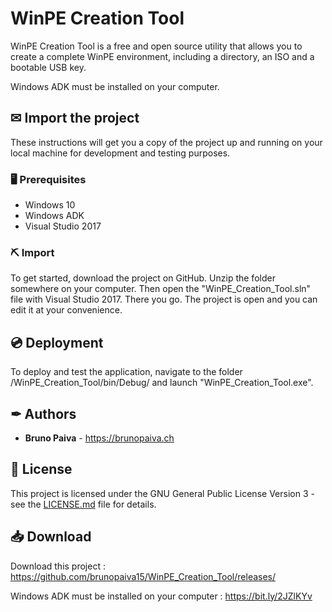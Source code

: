 # WinPE Creation Tool

WinPE Creation Tool is a free and open source utility that allows you to create a complete WinPE environment, including a directory, an ISO and a bootable USB key.

Windows ADK must be installed on your computer.

## ✉ Import the project

These instructions will get you a copy of the project up and running on your local machine for development and testing purposes.

### 🖥 Prerequisites

- Windows 10
- Windows ADK
- Visual Studio 2017

### ⛏ Import

To get started, download the project on GitHub. Unzip the folder somewhere on your computer. Then open the "WinPE_Creation_Tool.sln" file with Visual Studio 2017. There you go. The project is open and you can edit it at your convenience.

## 💿 Deployment

To deploy and test the application, navigate to the folder /WinPE_Creation_Tool/bin/Debug/ and launch "WinPE_Creation_Tool.exe".

## ✒ Authors

* **Bruno Paiva** - https://brunopaiva.ch

## 📃 License

This project is licensed under the GNU General Public License Version 3 - see the [LICENSE.md](LICENSE.md) file for details.

## 📥 Download

Download this project : https://github.com/brunopaiva15/WinPE_Creation_Tool/releases/

Windows ADK must be installed on your computer : https://bit.ly/2JZlKYv
